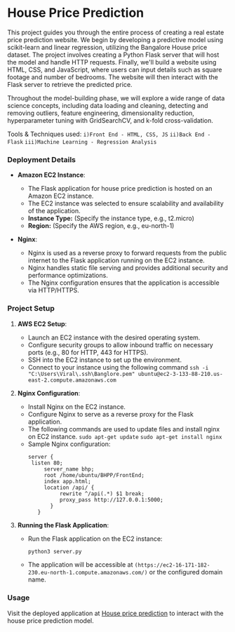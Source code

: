 # House Price Prediction

This project guides you through the entire process of creating a real estate price prediction website. We begin by developing a predictive model using scikit-learn and linear regression, utilizing the Bangalore House price dataset. The project involves creating a Python Flask server that will host the model and handle HTTP requests. Finally, we'll build a website using HTML, CSS, and JavaScript, where users can input details such as square footage and number of bedrooms. The website will then interact with the Flask server to retrieve the predicted price.

Throughout the model-building phase, we will explore a wide range of data science concepts, including data loading and cleaning, detecting and removing outliers, feature engineering, dimensionality reduction, hyperparameter tuning with GridSearchCV, and k-fold cross-validation.

Tools & Techniques used:
  `i)Front End - HTML, CSS, JS`
  `ii)Back End - Flask`
  `iii)Machine Learning - Regression Analysis `

### Deployment Details

- **Amazon EC2 Instance**:
  - The Flask application for house price prediction is hosted on an Amazon EC2 instance.
  - The EC2 instance was selected to ensure scalability and availability of the application.
  - **Instance Type:** (Specify the instance type, e.g., t2.micro)
  - **Region:** (Specify the AWS region, e.g., eu-north-1)
  
- **Nginx**:
  - Nginx is used as a reverse proxy to forward requests from the public internet to the Flask application running on the EC2 instance.
  - Nginx handles static file serving and provides additional security and performance optimizations.
  - The Nginx configuration ensures that the application is accessible via HTTP/HTTPS.

### Project Setup

1. **AWS EC2 Setup**:
   - Launch an EC2 instance with the desired operating system.
   - Configure security groups to allow inbound traffic on necessary ports (e.g., 80 for HTTP, 443 for HTTPS).
   - SSH into the EC2 instance to set up the environment.
   - Connect to your instance using the following command
   ```ssh -i "C:\Users\Viral\.ssh\Banglore.pem" ubuntu@ec2-3-133-88-210.us-east-2.compute.amazonaws.com```

2. **Nginx Configuration**:
   - Install Nginx on the EC2 instance.
   - Configure Nginx to serve as a reverse proxy for the Flask application.
   - The following commands are used to update files and install nginx on EC2 instance.
     ```sudo apt-get update```
     ```sudo apt-get install nginx```
   - Sample Nginx configuration:
     ```
     server {
      listen 80;
          server_name bhp;
          root /home/ubuntu/BHPP/FrontEnd;
          index app.html;
          location /api/ {
               rewrite ^/api(.*) $1 break;
               proxy_pass http://127.0.0.1:5000;
            }
        }
     ```

3. **Running the Flask Application**:
   - Run the Flask application on the EC2 instance:
     ```bash
     python3 server.py
     ```
   - The application will be accessible at `(https://ec2-16-171-182-230.eu-north-1.compute.amazonaws.com/)` or the configured domain name.

### Usage

Visit the deployed application at [House price prediction](https://ec2-16-171-182-230.eu-north-1.compute.amazonaws.com/) to interact with the house price prediction model.


  

